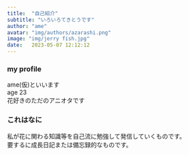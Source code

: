 ```yaml
---
title:  "自己紹介"
subtitle: "いろいろてきとうです"
author: "ame"
avatar: "img/authors/azarashi.png"
image: "img/jerry fish.jpg"
date:   2023-05-07 12:12:12
---
```


### my profile
ame(仮)といいます  
age 23  
花好きのただのアニオタです


### これはなに
私が花に関わる知識等を自己流に勉強して発信していくものです。  
要するに成長日記または備忘録的なものです。

